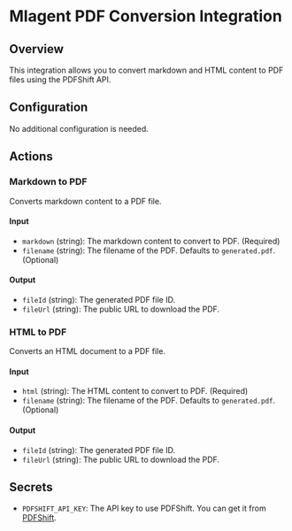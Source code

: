 # Mlagent PDF Conversion Integration

## Overview

This integration allows you to convert markdown and HTML content to PDF files using the PDFShift API.

## Configuration

No additional configuration is needed.

## Actions

### Markdown to PDF

Converts markdown content to a PDF file.

#### Input

- `markdown` (string): The markdown content to convert to PDF. (Required)
- `filename` (string): The filename of the PDF. Defaults to `generated.pdf`. (Optional)

#### Output

- `fileId` (string): The generated PDF file ID.
- `fileUrl` (string): The public URL to download the PDF.

### HTML to PDF

Converts an HTML document to a PDF file.

#### Input

- `html` (string): The HTML content to convert to PDF. (Required)
- `filename` (string): The filename of the PDF. Defaults to `generated.pdf`. (Optional)

#### Output

- `fileId` (string): The generated PDF file ID.
- `fileUrl` (string): The public URL to download the PDF.

## Secrets

- `PDFSHIFT_API_KEY`: The API key to use PDFShift. You can get it from [PDFShift](https://app.pdfshift.io/env/apikeys).
